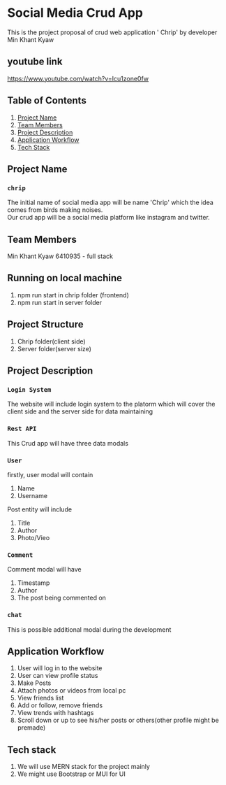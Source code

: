 # Social Media Crud App

This is the project proposal of crud web application ' Chrip' 
by developer Min Khant Kyaw 

## youtube link
https://www.youtube.com/watch?v=Icu1zone0fw

## Table of Contents
1. [Project Name](##Project_Name)
2. [Team Members](#technologies)
3. [Project Description](#installation)
4. [Application Workflow](#collaboration)
5. [Tech Stack](#faqs) 

## Project Name

### `chrip`
The initial name of social media app will be name 'Chrip' which the idea 
comes from birds making noises. <br />
Our crud app will be a social media platform like instagram and twitter.

## Team Members
Min Khant Kyaw 6410935 - full stack


## Running on local machine
1. npm run start in chrip folder (frontend) 
2. npm run start in server folder

## Project Structure
      
1. Chrip folder(client side)
2. Server folder(server size)


## Project Description

### `Login System`
The website will include login system to the platorm
which will cover the client side 
and the server side for data maintaining 

### `Rest API`
This Crud app will have three data modals


### `User`
firstly, user modal will contain

1. Name 
2. Username 
	
    
Post entity will include
1. Title
2. Author
3. Photo/Vieo

### `Comment`
Comment modal will have 

1. Timestamp  
2. Author
3. The post being commented on 

### `chat`
This is possible additional modal during the development


## Application Workflow
1. User will log in to the website
2. User can view profile status  
3. Make Posts 
4. Attach photos or videos from local pc 
5. View friends list 
6. Add or follow, remove friends
7. View trends with hashtags
8. Scroll down or up to see his/her posts or others(other profile might be premade)

## Tech stack
1. We will use MERN stack for the project mainly
2. We might use Bootstrap or MUI for UI 
